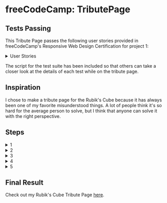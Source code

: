 # freeCodeCamp: TributePage

## Tests Passing

This Tribute Page passes the following user stories provided in freeCodeCamp's Responsive Web Design Certification for project 1:

<details>
<summary>User Stories</summary>
<ol>
<li>My tribute page should have an element with a corresponding `id="main"`, which contains all other elements.</li>
<li>I should see an element with a corresponding `id="title"`, which contains a string (i.e. text) that describes the subject of the tribute page.</li>
<li>I should see a div element with a corresponding `id="img-div"`.</li>
<li>Within the `img-div` element, I should see an img element with a corresponding `id="image"`.</li>
<li>Within the `img-div` element, I should see an element with a corresponding `id="img-caption"` that contains textual content describing the image shown in `img-div`.</li>
<li>I should see an element with a corresponding `id="tribute-info"`, which contains textual content describing the subject of the tribute page.</li>
<li>I should see an `a` element with a corresponding `id="tribute-link"`, which links to an outside site that contains additional information about the subject of the tribute page.</li>
<li>The `img` element should responsively resize, relative to the width of its parent element, without exceeding its original size.</li>
<li>The `img` element should be centered within its parent element.</li>
</ol>
</details>

The script for the test suite has been included so that others can take a closer look at the details of each test while on the tribute page.

## Inspiration

I chose to make a tribute page for the Rubik's Cube because it has always been one of my favorite misunderstood things. A lot of people think it's so hard for the average person to solve, but I think that anyone can solve it with the right perspective.

## Steps

<details>
<summary>1</summary>
</details>
<details>
<summary>2</summary>
</details>
<details>
<summary>3</summary>
</details>
<details>
<summary>4</summary>
</details>
<details>
<summary>5</summary>
</details>

## Final Result

Check out my Rubik's Cube Tribute Page [here](https://kathleengraham.github.io/fccTributePage).